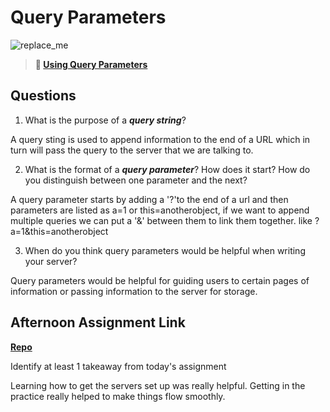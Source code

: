 # Query Parameters

![replace_me](https://codeworks.blob.core.windows.net/public/assets/img/illustrations/placeholder.svg)

> **📖 [Using Query Parameters](https://codeworksacademy.com/fs-student-guide/resources/wk5/01-Query-Parameters)**

## Questions

1. What is the purpose of a ***query string***?

A query sting is used to append information to the end of a URL which in turn will pass the query to the server that we are talking to.

2. What is the format of a ***query parameter***? How does it start? How do you distinguish between one parameter and the next?

A query parameter starts by adding a '?'to the end of a url and then parameters are listed as a=1 or this=anotherobject, if we want to append multiple queries we can put a '&' between them to link them together. like ?a=1&this=anotherobject

3. When do you think query parameters would be helpful when writing your server?

Query parameters would be helpful for guiding users to certain pages of information or passing information to the server for storage.

## Afternoon Assignment Link

**[Repo](https://github.com/jsphbowers/Sammie-Burgers)**

Identify at least 1 takeaway from today's assignment

Learning how to get the servers set up was really helpful. Getting in the practice really helped to make things flow smoothly.
